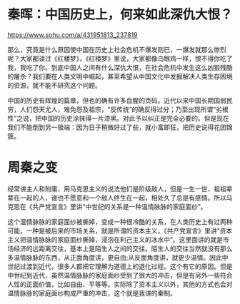 # 秦晖：中国历史上，何来如此深仇大恨？



https://www.sohu.com/a/431951813_237819



那么，究竟是什么原因使中国在历史上社会危机不爆发则已，一爆发就那么惨烈呢？大家都读过《红楼梦》，《红楼梦》里说，大家都像乌眼鸡一样，恨不得你吃了我，我吃了你。到底中国人之间有什么深仇大恨，在社会危机中发生这么凶狠残酷的屠杀？我们要在人类文明中崛起，甚至希望从中国文化中发掘解决人类生存困境的资源，就不能不研究这个问题。

中国的历史有辉煌的篇章，但也的确有许多血腥的页码。近代以来中国长期国弱民穷，人们怨天尤人，难免怨及祖宗，“反传统”的确反得过分；乃至出现所谓“劣根性”之说，把中国的历史涂抹得一片漆黑。对此予以纠正是完全必要的。但是现在我们不能倒到另一极端：因为日子稍微好过了些，就小富即狂，把历史说得花团锦簇。





# 周秦之变

经常讲主人和附庸，用马克思主义的说法他们是阶级敌人，但是一生一世、祖祖辈辈在一起的人，谁也不愿意和一个敌人终生在一起，相处久了总是有感情。所以马克思在《共产党宣言》里讲“中世纪的关系是一种温情脉脉的家庭面纱”。

这个温情脉脉的家庭面纱被撕掉，变成一种很冷酷的关系，在人类历史上有过两种可能，一种是被后来的市场关系，就是所谓的资本主义，《共产党宣言》里讲“资本主义把温情脉脉的家庭面纱撕掉，浸泡在利己主义的冰水中”。这里面讲的就是市场经济的远距离交往，基本上是陌生人之间的交往。陌生人的交往当然就没有那么多温情脉脉的东西，从正面角度讲，更自由;从反面角度讲，就更少温情。因此中世纪过渡到近代，很多人都把它理解为道德上的退化过程。这个有它的原因。但是中世纪到近代，虽然温情脉脉的家庭面纱受到了很大的冲击，但是有另外一些符合人性的正面价值，比如自由、平等等。实际除了资本主义以外，其他的方式也会对温情脉脉的家庭面纱构成严重的冲击，这个就是我讲的秦制。